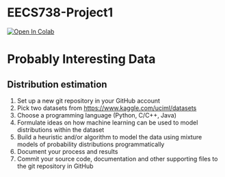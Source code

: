 # EECS738-Project1
[![Open In Colab](https://colab.research.google.com/assets/colab-badge.svg)](https://colab.research.google.com/github/Karenw1004/EECS738-Project1/blob/master/notebooks/ProbablyInterestingData.ipynb)

# Probably Interesting Data
## Distribution estimation
1. Set up a new git repository in your GitHub account
2. Pick two datasets from
https://www.kaggle.com/uciml/datasets
3. Choose a programming language (Python, C/C++, Java)
4. Formulate ideas on how machine learning can be used to
model distributions within the dataset
5. Build a heuristic and/or algorithm to model the data using
mixture models of probability distributions
programmatically
6. Document your process and results
7. Commit your source code, documentation and other
supporting files to the git repository in GitHub
